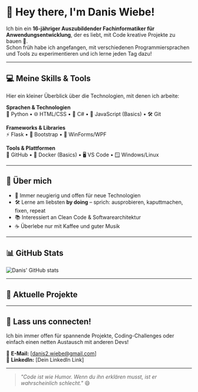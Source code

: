 # 👋 Hey there, I'm Danis Wiebe!

Ich bin ein **16-jähriger Auszubildender Fachinformatiker für Anwendungsentwicklung**, der es liebt, mit Code kreative Projekte zu bauen 🚀.  
Schon früh habe ich angefangen, mit verschiedenen Programmiersprachen und Tools zu experimentieren und ich lerne jeden Tag dazu!  

---

## 💻 Meine Skills & Tools

Hier ein kleiner Überblick über die Technologien, mit denen ich arbeite:

**Sprachen & Technologien**  
🐍 Python • 🌐 HTML/CSS • 💠 C# • 📜 JavaScript (Basics) • 🛠 Git  

**Frameworks & Libraries**  
⚡ Flask • 🎨 Bootstrap • 📱 WinForms/WPF  

**Tools & Plattformen**  
🐙 GitHub • 🐳 Docker (Basics) • 🖥 VS Code • 🪟 Windows/Linux  

---

## 🌟 Über mich
- 🔎 Immer neugierig und offen für neue Technologien   
- 🛠 Lerne am liebsten **by doing** – sprich: ausprobieren, kaputtmachen, fixen, repeat  
- 📚 Interessiert an Clean Code & Softwarearchitektur  
- ☕ Überlebe nur mit Kaffee und guter Musik  

---

## 📊 GitHub Stats
![Danis' GitHub stats](https://github-readme-stats.vercel.app/api?username=danis-sec&show_icons=true&theme=radical)

---

## 🚀 Aktuelle Projekte 

---

## 🤝 Lass uns connecten!
Ich bin immer offen für spannende Projekte, Coding-Challenges oder einfach einen netten Austausch mit anderen Devs!  

📩 **E-Mail:** [danis2.wiebe@gmail.com]  
💼 **LinkedIn:** [Dein LinkedIn Link]  

---

> *"Code ist wie Humor. Wenn du ihn erklären musst, ist er wahrscheinlich schlecht."* 😄
